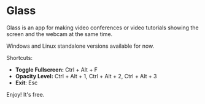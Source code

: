# Glass

Glass is an app for making video conferences or video tutorials showing the screen and the webcam at the same time.

Windows and Linux standalone versions available for now.

Shortcuts:
- **Toggle Fullscreen:** Ctrl + Alt + F
- **Opacity Level:** Ctrl + Alt + 1, Ctrl + Alt + 2, Ctrl + Alt + 3
- **Exit**: Esc

Enjoy! It's free.
